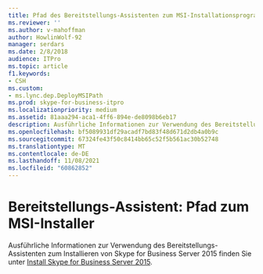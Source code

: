```yaml
---
title: Pfad des Bereitstellungs-Assistenten zum MSI-Installationsprogramm
ms.reviewer: ''
ms.author: v-mahoffman
author: HowlinWolf-92
manager: serdars
ms.date: 2/8/2018
audience: ITPro
ms.topic: article
f1.keywords:
- CSH
ms.custom:
- ms.lync.dep.DeployMSIPath
ms.prod: skype-for-business-itpro
ms.localizationpriority: medium
ms.assetid: 81aaa294-aca1-4ff6-894e-de8098b6eb17
description: Ausführliche Informationen zur Verwendung des Bereitstellungs-Assistenten zum Installieren von Skype for Business Server 2015 finden Sie unter Install Skype for Business Server 2015.
ms.openlocfilehash: bf5089931df29acadf7bd83f48d671d2db4a0b9c
ms.sourcegitcommit: 67324fe43f50c8414bb65c52f5b561ac30b52748
ms.translationtype: MT
ms.contentlocale: de-DE
ms.lasthandoff: 11/08/2021
ms.locfileid: "60862852"
---
```

# <a name="deployment-wizard-path-to-msi-installer"></a>Bereitstellungs-Assistent: Pfad zum MSI-Installer
 
Ausführliche Informationen zur Verwendung des Bereitstellungs-Assistenten zum Installieren von Skype for Business Server 2015 finden Sie unter [Install Skype for Business Server 2015](../../deploy/install/install.md).
  

